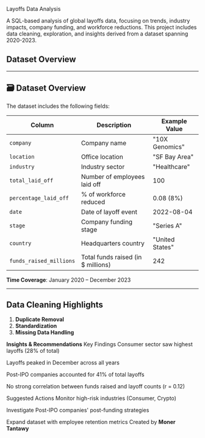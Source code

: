  Layoffs Data Analysis

A SQL-based analysis of global layoffs data, focusing on trends, industry impacts, company funding, and workforce reductions. This project includes data cleaning, exploration, and insights derived from a dataset spanning 2020-2023.
##  Dataset Overview

---

## 🗃️ **Dataset Overview**
The dataset includes the following fields:

| Column                  | Description                          | Example Value              |
|-------------------------|--------------------------------------|----------------------------|
| `company`               | Company name                         | "10X Genomics"             |
| `location`              | Office location                      | "SF Bay Area"              |
| `industry`              | Industry sector                      | "Healthcare"               |
| `total_laid_off`        | Number of employees laid off         | 100                        |
| `percentage_laid_off`   | % of workforce reduced               | 0.08 (8%)                  |
| `date`                  | Date of layoff event                 | 2022-08-04                 |
| `stage`                 | Company funding stage                | "Series A"                 |
| `country`               | Headquarters country                 | "United States"            |
| `funds_raised_millions` | Total funds raised (in $ millions)   | 242                        |

**Time Coverage**: January 2020 – December 2023

---


## **Data Cleaning Highlights**
 1. **Duplicate Removal**
 2. **Standardization**
 3. **Missing Data Handling**


**Insights & Recommendations**
Key Findings
Consumer sector saw highest layoffs (28% of total)

Layoffs peaked in December across all years

Post-IPO companies accounted for 41% of total layoffs

No strong correlation between funds raised and layoff counts (r = 0.12)

Suggested Actions
Monitor high-risk industries (Consumer, Crypto)

Investigate Post-IPO companies' post-funding strategies

Expand dataset with employee retention metrics
Created by **Moner Tantawy**
